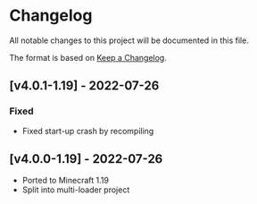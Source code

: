 # Changelog
All notable changes to this project will be documented in this file.

The format is based on [Keep a Changelog].

## [v4.0.1-1.19] - 2022-07-26
### Fixed
- Fixed start-up crash by recompiling

## [v4.0.0-1.19] - 2022-07-26
- Ported to Minecraft 1.19
- Split into multi-loader project

[Keep a Changelog]: https://keepachangelog.com/en/1.0.0/
